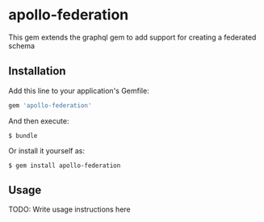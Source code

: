 # apollo-federation

This gem extends the graphql gem to add support for creating a federated schema

## Installation

Add this line to your application's Gemfile:

```ruby
gem 'apollo-federation'
```

And then execute:

    $ bundle

Or install it yourself as:

    $ gem install apollo-federation

## Usage

TODO: Write usage instructions here
